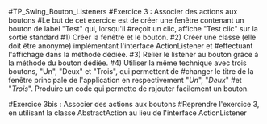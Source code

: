#TP_Swing_Bouton_Listeners
#Exercice 3 : Associer des actions aux boutons
#Le but de cet exercice est de créer une fenêtre contenant un bouton de label "Test" qui, lorsqu'il
#reçoit un clic, affiche "Test clic" sur la sortie standard
#1) Créer la fenêtre et le bouton.
#2) Créer une classe (elle doit être anonyme) implémentant l'interface ActionListener et
#effectuant l'affichage dans la méthode dédiée.
#3) Relier le listener au bouton grâce à la méthode du bouton dédiée.
#4) Utiliser la même technique avec trois boutons, "Un", "Deux" et "Trois", qui permettent de
#changer le titre de la fenêtre principale de l'application en respectivement "*Un*", "*Deux*"
#et "*Trois*". Produire un code qui permette de rajouter facilement un bouton.

#Exercice 3bis : Associer des actions aux boutons
#Reprendre l'exercice 3, en utilisant la classe AbstractAction au lieu de l'interface ActionListener
